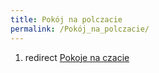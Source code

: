 ```yaml
---
title: Pokój na polczacie
permalink: /Pokój_na_polczacie/
---
```


1.  redirect [Pokoje na czacie](/Pokoje_na_czacie "wikilink")

